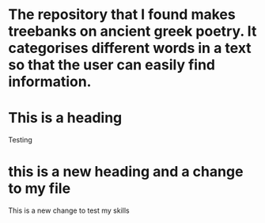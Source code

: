 # The repository that I found makes treebanks on ancient greek poetry. It categorises different words in a text so that the user can easily find information.
# This is a heading 
Testing 
# this is a new heading and a change to my file
This is a new change to test my skills